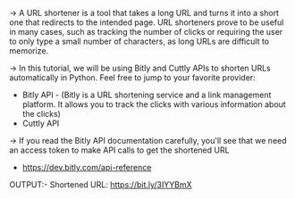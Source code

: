 -> A URL shortener is a tool that takes a long URL and turns it into a short one that redirects to the intended page. URL shorteners prove to be useful in many cases, such as tracking the number of clicks or requiring the user to only type a small number of characters, as long URLs are difficult to memorize.

-> In this tutorial, we will be using Bitly and Cuttly APIs to shorten URLs automatically in Python. Feel free to jump to your favorite provider:

- Bitly API - (Bitly is a URL shortening service and a link management platform. It allows you to track the clicks with various information about the clicks)
- Cuttly API 

-> If you read the Bitly API documentation carefully, you'll see that we need an access token to make API calls to get the shortened URL
- https://dev.bitly.com/api-reference

OUTPUT:- 
Shortened URL:  https://bit.ly/3IYYBmX
